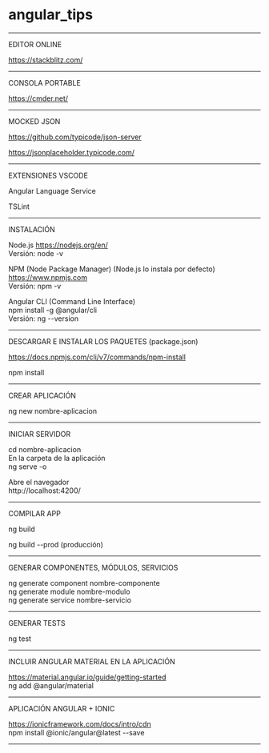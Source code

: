 # angular_tips  

--------------------------------------  

EDITOR ONLINE  

https://stackblitz.com/  

--------------------------------------  

CONSOLA PORTABLE  

https://cmder.net/  


-------------------------------------- 


MOCKED JSON  

https://github.com/typicode/json-server  

https://jsonplaceholder.typicode.com/  

--------------------------------------  


EXTENSIONES VSCODE  

Angular Language Service  

TSLint  

--------------------------------------  

INSTALACIÓN  

Node.js  https://nodejs.org/en/  
Versión: node -v  

NPM (Node Package Manager) (Node.js lo instala por defecto)  
https://www.npmjs.com  
Versión: npm -v  

Angular CLI  (Command Line Interface)  
npm install -g @angular/cli  
Versión: ng --version  


--------------------------------------  


DESCARGAR E INSTALAR LOS PAQUETES (package.json)  

https://docs.npmjs.com/cli/v7/commands/npm-install  

npm install  

  

--------------------------------------  

 CREAR APLICACIÓN  
 
 ng new nombre-aplicacion  
 
 --------------------------------------  
 
 INICIAR SERVIDOR  
 
 cd nombre-aplicacion  
 En la carpeta de la aplicación  
 ng serve -o  
 
 Abre el navegador  
 http://localhost:4200/
 
 --------------------------------------  
 
 COMPILAR APP
 
 ng build  
 
 ng build --prod  (producción)  
  
 --------------------------------------  
 
 GENERAR COMPONENTES, MÓDULOS, SERVICIOS  
 
 ng generate component nombre-componente  
 ng generate module nombre-modulo  
 ng generate service nombre-servicio    
  
 -------------------------------------  
 
 GENERAR TESTS  
 
 ng test  
 
   
 -------------------------------------   
 
 
 INCLUIR ANGULAR MATERIAL EN LA APLICACIÓN  
 
 https://material.angular.io/guide/getting-started  
 ng add @angular/material
 
 --------------------------------------  
 
 APLICACIÓN ANGULAR + IONIC  
 
 https://ionicframework.com/docs/intro/cdn  
 npm install @ionic/angular@latest --save  
 
 
 --------------------------------------  
 
 




